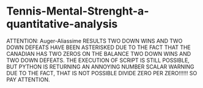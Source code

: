 # Tennis-Mental-Strenght-a-quantitative-analysis
ATTENTION: Auger-Aliassime RESULTS TWO DOWN WINS AND TWO DOWN DEFEATS HAVE BEEN ASTERISKED DUE TO THE FACT THAT THE CANADIAN HAS TWO ZEROS ON THE BALANCE
TWO DOWN WINS AND TWO DOWN DEFEATS. THE EXECUTION OF SCRIPT IS STILL POSSIBLE, BUT PYTHON IS RETURNING AN ANNOYING NUMBER SCALAR 
WARNING DUE TO THE FACT, THAT IS NOT POSSIBLE DIVIDE ZERO PER ZERO!!!!!! SO PAY ATTENTION.
